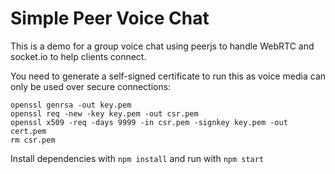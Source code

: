 # Simple Peer Voice Chat

This is a demo for a group voice chat using peerjs to handle WebRTC and socket.io to help clients connect.

You need to generate a self-signed certificate to run this as voice media can only be used over secure connections:

    openssl genrsa -out key.pem
    openssl req -new -key key.pem -out csr.pem
    openssl x509 -req -days 9999 -in csr.pem -signkey key.pem -out cert.pem
    rm csr.pem

Install dependencies with `npm install` and run with `npm start`
